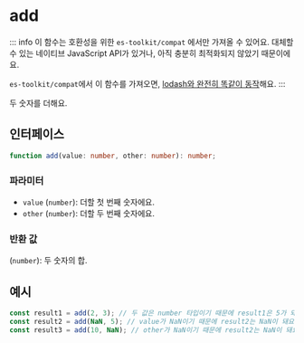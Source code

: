 # add

::: info
이 함수는 호환성을 위한 `es-toolkit/compat` 에서만 가져올 수 있어요. 대체할 수 있는 네이티브 JavaScript API가 있거나, 아직 충분히 최적화되지 않았기 때문이에요.

`es-toolkit/compat`에서 이 함수를 가져오면, [lodash와 완전히 똑같이 동작](../../../compatibility.md)해요.
:::

두 숫자를 더해요.

## 인터페이스

```typescript
function add(value: number, other: number): number;
```

### 파라미터

- `value` (`number`): 더할 첫 번째 숫자에요.
- `other` (`number`): 더할 두 번째 숫자에요.

### 반환 값

(`number`): 두 숫자의 합.

## 예시

```typescript
const result1 = add(2, 3); // 두 값은 number 타입이기 때문에 result1은 5가 돼요.
const result2 = add(NaN, 5); // value가 NaN이기 때문에 result2는 NaN이 돼요.
const result3 = add(10, NaN); // other가 NaN이기 때문에 result2는 NaN이 돼요
```
